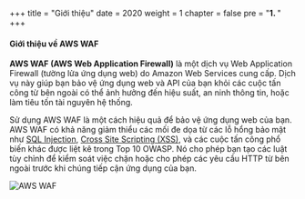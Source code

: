 +++
title = "Giới thiệu"
date = 2020
weight = 1
chapter = false
pre = "<b>1. </b>"
+++

#### Giới thiệu về AWS WAF

**AWS WAF (AWS Web Application Firewall)** là một dịch vụ Web Application Firewall (tường lửa ứng dụng web) do Amazon Web Services cung cấp. Dịch vụ này giúp bạn bảo vệ ứng dụng web và API của bạn khỏi các cuộc tấn công từ bên ngoài có thể ảnh hưởng đến hiệu suất, an ninh thông tin, hoặc làm tiêu tốn tài nguyên hệ thống.

Sử dụng AWS WAF là một cách hiệu quả để bảo vệ ứng dụng web của bạn. AWS WAF có khả năng giảm thiểu các mối đe dọa từ các lỗ hổng bảo mật như [SQL Injection](https://owasp.org/www-community/attacks/SQL_Injection), [Cross Site Scripting (XSS)](https://owasp.org/www-community/attacks/xss/), và các cuộc tấn công phổ biến khác được liệt kê trong Top 10 OWASP. Nó cho phép bạn tạo các luật tùy chỉnh để kiểm soát việc chặn hoặc cho phép các yêu cầu HTTP từ bên ngoài trước khi chúng tiếp cận ứng dụng của bạn.

![AWS WAF](/images/waficon.png)
